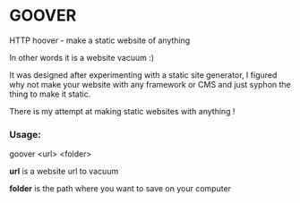 # GOOVER

HTTP hoover - make a static website of anything

In other words it is a website vacuum :)

It was designed after experimenting with a static site generator, I figured why not make your website with any framework or CMS and just syphon the thing to make it static.

There is my attempt at making static websites with anything !

### Usage:

goover \<url> \<folder>

**url** is a website url to vacuum

**folder** is the path where you want to save on your computer
